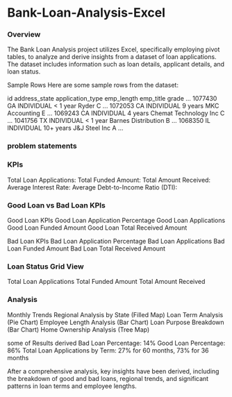 # Bank-Loan-Analysis-Excel
### Overview
The Bank Loan Analysis project utilizes Excel, specifically employing pivot tables, to analyze and derive insights from a dataset of loan applications. The dataset includes information such as loan details, applicant details, and loan status.

Sample Rows
Here are some sample rows from the dataset:

id      address_state	application_type	   emp_length	 emp_title	           grade	...
1077430 	GA	         INDIVIDUAL	          < 1 year	  Ryder	                C	...
1072053 	CA	         INDIVIDUAL	          9 years 	  MKC Accounting	      E	...
1069243 	CA	         INDIVIDUAL	          4 years	    Chemat Technology Inc	C	...
1041756 	TX	         INDIVIDUAL	          < 1 year	  Barnes Distribution	  B	...
1068350 	IL	         INDIVIDUAL	          10+ years	  J&J Steel Inc	        A	...

### problem statements
### KPIs
Total Loan Applications:
Total Funded Amount:
Total Amount Received:
Average Interest Rate:
Average Debt-to-Income Ratio (DTI):

### Good Loan vs Bad Loan KPIs
Good Loan KPIs
Good Loan Application Percentage
Good Loan Applications
Good Loan Funded Amount
Good Loan Total Received Amount

Bad Loan KPIs
Bad Loan Application Percentage
Bad Loan Applications
Bad Loan Funded Amount
Bad Loan Total Received Amount

### Loan Status Grid View
Total Loan Applications
Total Funded Amount
Total Amount Received

### Analysis
Monthly Trends 
Regional Analysis by State (Filled Map)
Loan Term Analysis (Pie Chart)
Employee Length Analysis (Bar Chart)
Loan Purpose Breakdown (Bar Chart)
Home Ownership Analysis (Tree Map)

some of Results derived
Bad Loan Percentage: 14%
Good Loan Percentage: 86%
Total Loan Applications by Term: 27% for 60 months, 73% for 36 months

After a comprehensive analysis, key insights have been derived, including the breakdown of good and bad loans, regional trends, and significant patterns in loan terms and employee lengths.

